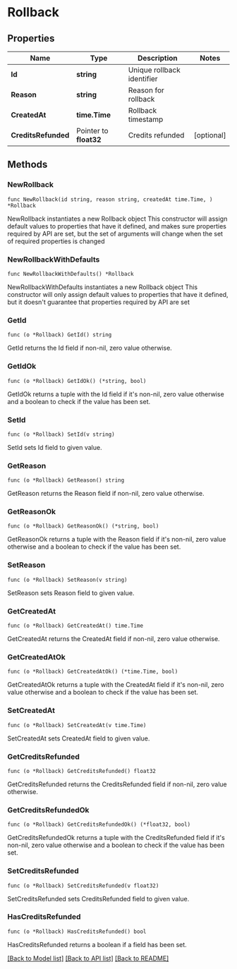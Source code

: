 # Rollback

## Properties

Name | Type | Description | Notes
------------ | ------------- | ------------- | -------------
**Id** | **string** | Unique rollback identifier | 
**Reason** | **string** | Reason for rollback | 
**CreatedAt** | **time.Time** | Rollback timestamp | 
**CreditsRefunded** | Pointer to **float32** | Credits refunded | [optional] 

## Methods

### NewRollback

`func NewRollback(id string, reason string, createdAt time.Time, ) *Rollback`

NewRollback instantiates a new Rollback object
This constructor will assign default values to properties that have it defined,
and makes sure properties required by API are set, but the set of arguments
will change when the set of required properties is changed

### NewRollbackWithDefaults

`func NewRollbackWithDefaults() *Rollback`

NewRollbackWithDefaults instantiates a new Rollback object
This constructor will only assign default values to properties that have it defined,
but it doesn't guarantee that properties required by API are set

### GetId

`func (o *Rollback) GetId() string`

GetId returns the Id field if non-nil, zero value otherwise.

### GetIdOk

`func (o *Rollback) GetIdOk() (*string, bool)`

GetIdOk returns a tuple with the Id field if it's non-nil, zero value otherwise
and a boolean to check if the value has been set.

### SetId

`func (o *Rollback) SetId(v string)`

SetId sets Id field to given value.


### GetReason

`func (o *Rollback) GetReason() string`

GetReason returns the Reason field if non-nil, zero value otherwise.

### GetReasonOk

`func (o *Rollback) GetReasonOk() (*string, bool)`

GetReasonOk returns a tuple with the Reason field if it's non-nil, zero value otherwise
and a boolean to check if the value has been set.

### SetReason

`func (o *Rollback) SetReason(v string)`

SetReason sets Reason field to given value.


### GetCreatedAt

`func (o *Rollback) GetCreatedAt() time.Time`

GetCreatedAt returns the CreatedAt field if non-nil, zero value otherwise.

### GetCreatedAtOk

`func (o *Rollback) GetCreatedAtOk() (*time.Time, bool)`

GetCreatedAtOk returns a tuple with the CreatedAt field if it's non-nil, zero value otherwise
and a boolean to check if the value has been set.

### SetCreatedAt

`func (o *Rollback) SetCreatedAt(v time.Time)`

SetCreatedAt sets CreatedAt field to given value.


### GetCreditsRefunded

`func (o *Rollback) GetCreditsRefunded() float32`

GetCreditsRefunded returns the CreditsRefunded field if non-nil, zero value otherwise.

### GetCreditsRefundedOk

`func (o *Rollback) GetCreditsRefundedOk() (*float32, bool)`

GetCreditsRefundedOk returns a tuple with the CreditsRefunded field if it's non-nil, zero value otherwise
and a boolean to check if the value has been set.

### SetCreditsRefunded

`func (o *Rollback) SetCreditsRefunded(v float32)`

SetCreditsRefunded sets CreditsRefunded field to given value.

### HasCreditsRefunded

`func (o *Rollback) HasCreditsRefunded() bool`

HasCreditsRefunded returns a boolean if a field has been set.


[[Back to Model list]](../README.md#documentation-for-models) [[Back to API list]](../README.md#documentation-for-api-endpoints) [[Back to README]](../README.md)


